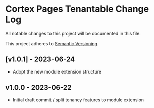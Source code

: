 # Cortex Pages Tenantable Change Log

All notable changes to this project will be documented in this file.

This project adheres to [Semantic Versioning](CONTRIBUTING.md).


## [v1.0.1] - 2023-06-24
- Adopt the new module extension structure

## v1.0.0 - 2023-06-22
- Initial draft commit / split tenancy features to module extension

[v1.0.0]: https://github.com/rinvex/pages-tenantable/compare/v1.0.0...v1.0.1
